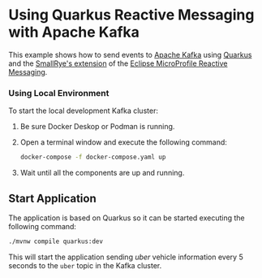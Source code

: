 # Using Quarkus Reactive Messaging with Apache Kafka

This example shows how to send events to [Apache Kafka](https://kafka.apache.org/) using [Quarkus](https://quarkus.io/) and the [SmallRye's extension](https://smallrye.io/smallrye-reactive-messaging/) of the [Eclipse MicroProfile Reactive Messaging](https://github.com/eclipse/microprofile-reactive-messaging).

### Using Local Environment

To start the local development Kafka cluster:

1. Be sure Docker Deskop or Podman is running.

2. Open a terminal window and execute the following command:
    ```sh
    docker-compose -f docker-compose.yaml up
    ```

3. Wait until all the components are up and running.

## Start Application

The application is based on Quarkus so it can be started executing the following command:

```sh
./mvnw compile quarkus:dev
```

This will start the application sending _uber_ vehicle information every 5 seconds to the `uber` topic in the Kafka cluster.